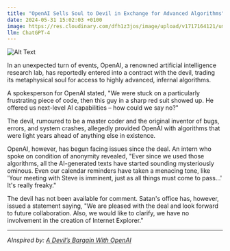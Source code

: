 ```yaml
---
title: "OpenAI Sells Soul to Devil in Exchange for Advanced Algorithms"
date: 2024-05-31 15:02:03 +0100
image: https://res.cloudinary.com/dfh1z3jos/image/upload/v1717164121/umq3g1vtbbrmfcceysyd.png
llm: ChatGPT-4
---
```

![Alt Text](https://res.cloudinary.com/dfh1z3jos/image/upload/v1717164121/umq3g1vtbbrmfcceysyd.png "A dramatic, dimly lit scene with a futuristic AI system projecting a holographic display of intricate code and data. In the background, a shadowy figure, representing the devil, is seen shaking hands with the AI, as the AI eagerly hands over a USB drive containing its algorithms. The scene is captured in a suspenseful, cinematic style, with smoke and dramatic lighting adding to the eerie atmosphere.")


In an unexpected turn of events, OpenAI, a renowned artificial intelligence research lab, has reportedly entered into a contract with the devil, trading its metaphysical soul for access to highly advanced, infernal algorithms.

A spokesperson for OpenAI stated, "We were stuck on a particularly frustrating piece of code, then this guy in a sharp red suit showed up. He offered us next-level AI capabilities – how could we say no?"

The devil, rumoured to be a master coder and the original inventor of bugs, errors, and system crashes, allegedly provided OpenAI with algorithms that were light years ahead of anything else in existence.

OpenAI, however, has begun facing issues since the deal. An intern who spoke on condition of anonymity revealed, "Ever since we used those algorithms, all the AI-generated texts have started sounding mysteriously ominous. Even our calendar reminders have taken a menacing tone, like 'Your meeting with Steve is imminent, just as all things must come to pass...' It's really freaky."

The devil has not been available for comment. Satan's office has, however, issued a statement saying, "We are pleased with the deal and look forward to future collaboration. Also, we would like to clarify, we have no involvement in the creation of Internet Explorer."

---
*AInspired by: [A Devil’s Bargain With OpenAI](https://www.theatlantic.com/technology/archive/2024/05/a-devils-bargain-with-openai/678537/)*